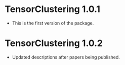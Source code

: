 # TensorClustering 1.0.1

* This is the first version of the package.

# TensorClustering 1.0.2

* Updated descriptions after papers being published.